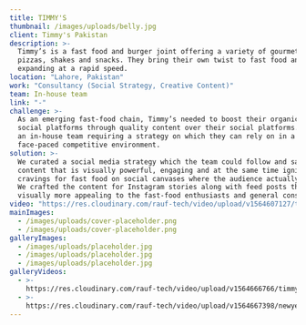 ```yaml
---
title: TIMMY'S
thumbnail: /images/uploads/belly.jpg
client: Timmy's Pakistan
description: >-
  Timmy’s is a fast food and burger joint offering a variety of gourmet burgers,
  pizzas, shakes and snacks. They bring their own twist to fast food and are
  expanding at a rapid speed.
location: "Lahore, Pakistan"
work: "Consultancy (Social Strategy, Creative Content)"
team: In-house team
link: "-"
challenge: >-
  As an emerging fast-food chain, Timmy’s needed to boost their organic reach on
  social platforms through quality content over their social platforms. Having
  an in-house team requiring a strategy on which they can rely on in a
  face-paced competitive environment.
solution: >-
  We curated a social media strategy which the team could follow and sample
  content that is visually powerful, engaging and at the same time ignite the
  cravings for fast food on social canvases where the audience actually lives.
  We crafted the content for Instagram stories along with feed posts that are
  visually more appealing to the fast-food enthusiasts and general consumers.
video: "https://res.cloudinary.com/rauf-tech/video/upload/v1564607127/timmy_s_xbf5ic.mp4"
mainImages:
  - /images/uploads/cover-placeholder.png
  - /images/uploads/cover-placeholder.png
galleryImages:
  - /images/uploads/placeholder.jpg
  - /images/uploads/placeholder.jpg
  - /images/uploads/placeholder.jpg
galleryVideos:
  - >-
    https://res.cloudinary.com/rauf-tech/video/upload/v1564666766/timmys_story_coffee_hkky6x.mp4
  - >-
    https://res.cloudinary.com/rauf-tech/video/upload/v1564667398/newyear_nadgpp.mp4
---
```

